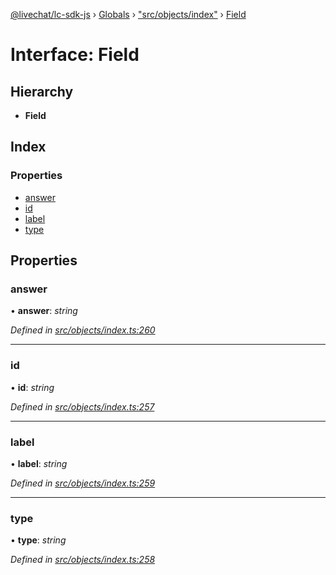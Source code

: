 [@livechat/lc-sdk-js](../README.md) › [Globals](../globals.md) › ["src/objects/index"](../modules/_src_objects_index_.md) › [Field](_src_objects_index_.field.md)

# Interface: Field

## Hierarchy

* **Field**

## Index

### Properties

* [answer](_src_objects_index_.field.md#answer)
* [id](_src_objects_index_.field.md#id)
* [label](_src_objects_index_.field.md#label)
* [type](_src_objects_index_.field.md#type)

## Properties

###  answer

• **answer**: *string*

*Defined in [src/objects/index.ts:260](https://github.com/livechat/lc-sdk-js/blob/e25bbbb/src/objects/index.ts#L260)*

___

###  id

• **id**: *string*

*Defined in [src/objects/index.ts:257](https://github.com/livechat/lc-sdk-js/blob/e25bbbb/src/objects/index.ts#L257)*

___

###  label

• **label**: *string*

*Defined in [src/objects/index.ts:259](https://github.com/livechat/lc-sdk-js/blob/e25bbbb/src/objects/index.ts#L259)*

___

###  type

• **type**: *string*

*Defined in [src/objects/index.ts:258](https://github.com/livechat/lc-sdk-js/blob/e25bbbb/src/objects/index.ts#L258)*
